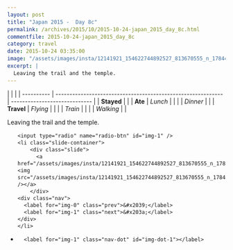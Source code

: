 ```yaml
---
layout: post
title: "Japan 2015 -  Day 8c"
permalink: /archives/2015/10/2015-10-24-japan_2015_day_8c.html
commentfile: 2015-10-24-japan_2015_day_8c
category: travel
date: 2015-10-24 03:35:00
image: "/assets/images/insta/12141921_154622744892527_813670555_n_17844942439047535.jpg"
excerpt: |
  Leaving the trail and the temple.
---
```


|            |                                                              |
| ---------- | ------------------------------------------------------------ | ----------------------------- |
| **Stayed** |  |
| **Ate**    | _Lunch_                                                      |          |
|            | _Dinner_                                                     |          |
| **Travel** | _Flying_                                                     |          |
|            | _Train_                                                      |          |
|            | _Walking_                                                    |          |


Leaving the trail and the temple.


<ul class="slides">

    <input type="radio" name="radio-btn" id="img-1" />
    <li class="slide-container">
        <div class="slide">
          <a href="/assets/images/insta/12141921_154622744892527_813670555_n_17844942439047535.jpg"><img src="/assets/images/insta/12141921_154622744892527_813670555_n_17844942439047535.jpg" /></a>
        </div>
    <div class="nav">
      <label for="img-0" class="prev">&#x2039;</label>
      <label for="img-1" class="next">&#x203a;</label>
    </div>
    </li>
			
<li class="nav-dots">

      <label for="img-1" class="nav-dot" id="img-dot-1"></label>

</li>
</ul>        
             

		